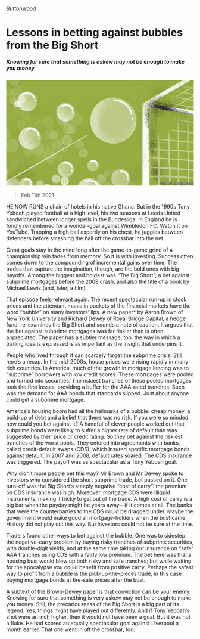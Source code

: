 ###### Buttonwood

# Lessons in betting against bubbles from the Big Short 

##### Knowing for sure that something is askew may not be enough to make you money 

![image](images/20210213_FND002_0.jpg) 

> Feb 11th 2021 


HE NOW RUNS a chain of hotels in his native Ghana. But in the 1990s Tony Yeboah played football at a high level, his two seasons at Leeds United sandwiched between longer spells in the Bundesliga. In England he is fondly remembered for a wonder-goal against Wimbledon FC. Watch it on YouTube. Trapping a high ball expertly on his chest, he juggles between defenders before smashing the ball off the crossbar into the net.


Great goals stay in the mind long after the game-to-game grind of a championship win fades from memory. So it is with investing. Success often comes down to the compounding of incremental gains over time. The trades that capture the imagination, though, are the bold ones with big payoffs. Among the biggest and boldest was “The Big Short”, a bet against subprime mortgages before the 2008 crash, and also the title of a book by Michael Lewis (and, later, a film).



That episode feels relevant again. The recent spectacular run-up in stock prices and the attendant mania in pockets of the financial markets have the word “bubble” on many investors’ lips. A new paper* by Aaron Brown of New York University and Richard Dewey of Royal Bridge Capital, a hedge fund, re-examines the Big Short and sounds a note of caution. It argues that the bet against subprime mortgages was far riskier than is often appreciated. The paper has a subtler message, too: the way in which a trading idea is expressed is as important as the insight that underpins it.


People who lived through it can scarcely forget the subprime crisis. Still, here’s a recap. In the mid-2000s, house prices were rising rapidly in many rich countries. In America, much of the growth in mortgage lending was to “subprime” borrowers with low credit scores. These mortgages were pooled and turned into securities. The riskiest tranches of these pooled mortgages took the first losses, providing a buffer for the AAA-rated tranches. Such was the demand for AAA bonds that standards slipped. Just about anyone could get a subprime mortgage.


America’s housing boom had all the hallmarks of a bubble: cheap money, a build-up of debt and a belief that there was no risk. If you were so minded, how could you bet against it? A handful of clever people worked out that subprime bonds were likely to suffer a higher rate of default than was suggested by their price or credit rating. So they bet against the riskiest tranches of the worst pools. They entered into agreements with banks, called credit-default swaps (CDS), which insured specific mortgage bonds against default. In 2007 and 2008, default rates soared. The CDS insurance was triggered. The payoff was as spectacular as a Tony Yeboah goal. 


Why didn’t more people bet this way? Mr Brown and Mr Dewey spoke to investors who considered the short subprime trade, but passed on it. One turn-off was the Big Short’s steeply negative “cost of carry”: the premium on CDS insurance was high. Moreover, mortgage CDS were illiquid instruments, making it tricky to get out of the trade. A high cost of carry is a big bar when the payday might be years away—if it comes at all. The banks that were the counterparties to the CDS could be dragged under. Maybe the government would make good all mortgage-holders when the bust came. History did not play out this way. But investors could not be sure at the time.


Traders found other ways to bet against the bubble. One was to sidestep the negative-carry problem by buying risky tranches of subprime securities, with double-digit yields, and at the same time taking out insurance on “safe” AAA tranches using CDS with a fairly low premium. The bet here was that a housing bust would blow up both risky and safe tranches; but while waiting for the apocalypse you could benefit from positive carry. Perhaps the safest way to profit from a bubble is the pick-up-the-pieces trade, in this case buying mortgage bonds at fire-sale prices after the bust.


A subtext of the Brown-Dewey paper is that conviction can be your enemy. Knowing for sure that something is very askew may not be enough to make you money. Still, the precariousness of the Big Short is a big part of its legend. Yes, things might have played out differently. And if Tony Yeboah’s shot were an inch higher, then it would not have been a goal. But it was not a fluke. He had scored an equally spectacular goal against Liverpool a month earlier. That one went in off the crossbar, too. 

